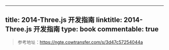 
---
title: 2014-Three.js 开发指南
linktitle: 2014-Three.js 开发指南
type: book
commentable: true
---

> 参考地址：https://ngte.cowtransfer.com/s/3d47c57254044a

    